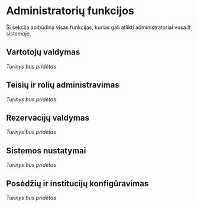 # Administratorių funkcijos

Ši sekcija apibūdina visas funkcijas, kurias gali atlikti administratoriai vusa.lt sistemoje.

## Vartotojų valdymas

*Turinys bus pridėtas*

## Teisių ir rolių administravimas

*Turinys bus pridėtas*

## Rezervacijų valdymas

*Turinys bus pridėtas*

## Sistemos nustatymai

*Turinys bus pridėtas*

## Posėdžių ir institucijų konfigūravimas

*Turinys bus pridėtas*